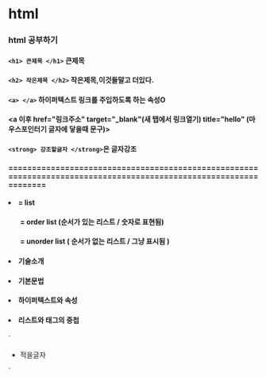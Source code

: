 # html
### html 공부하기
#### `<h1> 큰제목 </h1>` 큰제목
#### `<h2> 작은제목 </h2>` 작은제목,이것들말고 더있다.
#### `<a> </a>` 하이퍼텍스트 링크를 주입하도록 하는 속성O
#### <a 이후 href="링크주소" target="_blank"(새 탭에서 링크열기) title="hello" (마우스포인터기 글자에 닿을때 문구)>
#### `<strong> 강조할글자 </strong>`은 글자강조
#### ==================================================================================================================
#### <li> = list
#### <ol> = order list (순서가 있는 리스트 / 숫자로 표현됨)
#### <ul> = unorder list ( 순서가 없는 리스트 / 그냥 표시됨 )
#### <ol>
#### <li>기술소개</li>
#### <li>기본문법</li>
#### <li>하이퍼텍스트와 속성</li>
#### <li>리스트와 태그의 중첩</li>
#### </ol>
`<ul>
<li>적을글자</li>
</ul>`
